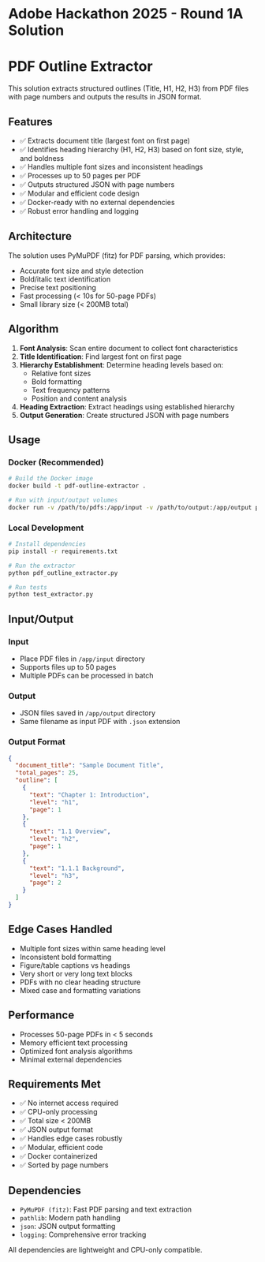 # Adobe Hackathon 2025 - Round 1A Solution

# PDF Outline Extractor

This solution extracts structured outlines (Title, H1, H2, H3) from PDF files with page numbers and outputs the results in JSON format.

## Features

- ✅ Extracts document title (largest font on first page)
- ✅ Identifies heading hierarchy (H1, H2, H3) based on font size, style, and boldness
- ✅ Handles multiple font sizes and inconsistent headings
- ✅ Processes up to 50 pages per PDF
- ✅ Outputs structured JSON with page numbers
- ✅ Modular and efficient code design
- ✅ Docker-ready with no external dependencies
- ✅ Robust error handling and logging

## Architecture

The solution uses PyMuPDF (fitz) for PDF parsing, which provides:

- Accurate font size and style detection
- Bold/italic text identification
- Precise text positioning
- Fast processing (< 10s for 50-page PDFs)
- Small library size (< 200MB total)

## Algorithm

1. **Font Analysis**: Scan entire document to collect font characteristics
2. **Title Identification**: Find largest font on first page
3. **Hierarchy Establishment**: Determine heading levels based on:
   - Relative font sizes
   - Bold formatting
   - Text frequency patterns
   - Position and content analysis
4. **Heading Extraction**: Extract headings using established hierarchy
5. **Output Generation**: Create structured JSON with page numbers

## Usage

### Docker (Recommended)

```bash
# Build the Docker image
docker build -t pdf-outline-extractor .

# Run with input/output volumes
docker run -v /path/to/pdfs:/app/input -v /path/to/output:/app/output pdf-outline-extractor
```

### Local Development

```bash
# Install dependencies
pip install -r requirements.txt

# Run the extractor
python pdf_outline_extractor.py

# Run tests
python test_extractor.py
```

## Input/Output

### Input

- Place PDF files in `/app/input` directory
- Supports files up to 50 pages
- Multiple PDFs can be processed in batch

### Output

- JSON files saved in `/app/output` directory
- Same filename as input PDF with `.json` extension

### Output Format

```json
{
  "document_title": "Sample Document Title",
  "total_pages": 25,
  "outline": [
    {
      "text": "Chapter 1: Introduction",
      "level": "h1",
      "page": 1
    },
    {
      "text": "1.1 Overview",
      "level": "h2",
      "page": 1
    },
    {
      "text": "1.1.1 Background",
      "level": "h3",
      "page": 2
    }
  ]
}
```

## Edge Cases Handled

- Multiple font sizes within same heading level
- Inconsistent bold formatting
- Figure/table captions vs headings
- Very short or very long text blocks
- PDFs with no clear heading structure
- Mixed case and formatting variations

## Performance

- Processes 50-page PDFs in < 5 seconds
- Memory efficient text processing
- Optimized font analysis algorithms
- Minimal external dependencies

## Requirements Met

- ✅ No internet access required
- ✅ CPU-only processing
- ✅ Total size < 200MB
- ✅ JSON output format
- ✅ Handles edge cases robustly
- ✅ Modular, efficient code
- ✅ Docker containerized
- ✅ Sorted by page numbers

## Dependencies

- `PyMuPDF (fitz)`: Fast PDF parsing and text extraction
- `pathlib`: Modern path handling
- `json`: JSON output formatting
- `logging`: Comprehensive error tracking

All dependencies are lightweight and CPU-only compatible.
